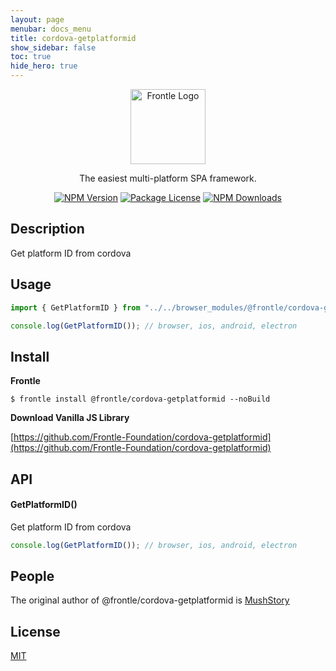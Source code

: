 ```yaml
---
layout: page
menubar: docs_menu
title: cordova-getplatformid
show_sidebar: false
toc: true
hide_hero: true
---
```


<p align="center">
  <a href="https://frontle.org/" target="blank"><img src="https://user-images.githubusercontent.com/49587288/209550001-97ccc567-f9d9-4f47-affe-7abccb3967e6.png" width="120" alt="Frontle Logo" /></a>
</p>

  <p align="center">The easiest multi-platform SPA framework.</p>

<p align="center">
  <a href="https://www.npmjs.com/~frontle"><img src="https://img.shields.io/npm/v/@frontle/cordova-getplatformid.svg" alt="NPM Version" /></a>
  <a href="https://www.npmjs.com/~frontle"><img src="https://img.shields.io/npm/l/@frontle/cordova-getplatformid.svg" alt="Package License" /></a>
  <a href="https://www.npmjs.com/~frontle"><img src="https://img.shields.io/npm/dm/@frontle/cordova-getplatformid.svg" alt="NPM Downloads" /></a>
</p>

## Description

Get platform ID from cordova

## Usage

```javascript
import { GetPlatformID } from "../../browser_modules/@frontle/cordova-getplatformid/index.js";

console.log(GetPlatformID()); // browser, ios, android, electron
```

## Install

**Frontle**

```shell
$ frontle install @frontle/cordova-getplatformid --noBuild
```

**Download Vanilla JS Library**

[https://github.com/Frontle-Foundation/cordova-getplatformid](https://github.com/Frontle-Foundation/cordova-getplatformid)

## API

#### GetPlatformID()

Get platform ID from cordova

```javascript
console.log(GetPlatformID()); // browser, ios, android, electron
```

## People

The original author of @frontle/cordova-getplatformid is [MushStory](https://github.com/MushStory)

## License

[MIT](https://github.com/Frontle-Foundation/cordova-getplatformid/blob/main/LICENSE)
